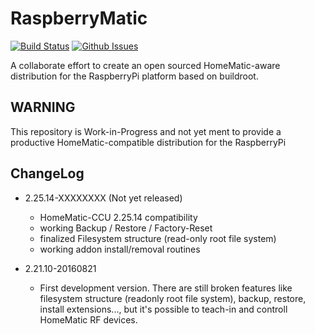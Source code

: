 # RaspberryMatic

[![Build Status](https://travis-ci.org/jens-maus/RaspberryMatic.svg?branch=master)](https://travis-ci.org/jens-maus/RaspberryMatic)
[![Github Issues](http://githubbadges.herokuapp.com/jens-maus/RaspberryMatic/issues.svg)](https://github.com/jens-maus/RaspberryMatic/issues)

A collaborate effort to create an open sourced HomeMatic-aware distribution for the RaspberryPi platform based on buildroot.

## WARNING
This repository is Work-in-Progress and not yet ment to provide a productive HomeMatic-compatible distribution for the RaspberryPi

## ChangeLog

* 2.25.14-XXXXXXXX (Not yet released)
  * HomeMatic-CCU 2.25.14 compatibility
  * working Backup / Restore / Factory-Reset
  * finalized Filesystem structure (read-only root file system)
  * working addon install/removal routines

* 2.21.10-20160821
  * First development version. There are still broken features like filesystem structure (readonly root file system), backup, restore, install extensions..., but it's possible to teach-in and controll HomeMatic RF devices.
